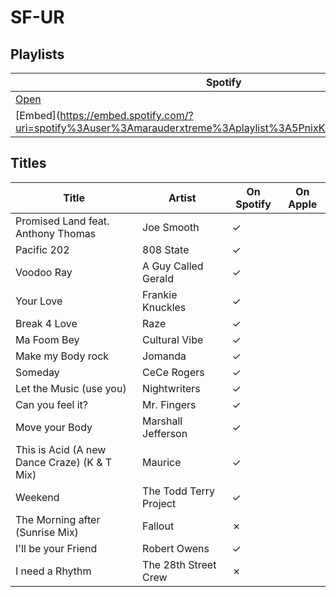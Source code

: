 # SF-UR

## Playlists

| Spotify                                                                                                     | Apple |
| ----------------------------------------------------------------------------------------------------------- | ----- |
| [Open](https://open.spotify.com/user/marauderxtreme/playlist/5PnixK1xU6OcuZfGDR6US4)                        |       |
| [Embed](https://embed.spotify.com/?uri=spotify%3Auser%3Amarauderxtreme%3Aplaylist%3A5PnixK1xU6OcuZfGDR6US4] |       |

## Titles

| Title                                        | Artist                 | On Spotify | On Apple |
| -------------------------------------------- | ---------------------- | ---------- | -------- |
| Promised Land feat. Anthony Thomas           | Joe Smooth             | ✓          |          |
| Pacific 202                                  | 808 State              | ✓          |          |
| Voodoo Ray                                   | A Guy Called Gerald    | ✓          |          |
| Your Love                                    | Frankie Knuckles       | ✓          |          |
| Break 4 Love                                 | Raze                   | ✓          |          |
| Ma Foom Bey                                  | Cultural Vibe          | ✓          |          |
| Make my Body rock                            | Jomanda                | ✓          |          |
| Someday                                      | CeCe Rogers            | ✓          |          |
| Let the Music (use you)                      | Nightwriters           | ✓          |          |
| Can you feel it?                             | Mr. Fingers            | ✓          |          |
| Move your Body                               | Marshall Jefferson     | ✓          |          |
| This is Acid (A new Dance Craze) (K & T Mix) | Maurice                | ✓          |          |
| Weekend                                      | The Todd Terry Project | ✓          |          |
| The Morning after (Sunrise Mix)              | Fallout                | ✗          |          |
| I'll be your Friend                          | Robert Owens           | ✓          |          |
| I need a Rhythm                              | The 28th Street Crew   | ✗          |          |
